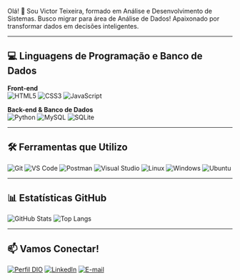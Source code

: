  Olá! 👋 Sou Victor Teixeira, formado em Análise e Desenvolvimento de Sistemas. Busco migrar para área de Análise de Dados! Apaixonado por transformar dados em decisões inteligentes.

---

## 💻 Linguagens de Programação e Banco de Dados

**Front-end**  
![HTML5](https://img.shields.io/badge/HTML5-E34F26?style=for-the-badge&logo=html5&logoColor=white)
![CSS3](https://img.shields.io/badge/CSS3-1572B6?style=for-the-badge&logo=css3&logoColor=white)
![JavaScript](https://img.shields.io/badge/JavaScript-F7DF1E?style=for-the-badge&logo=javascript&logoColor=black)

**Back-end & Banco de Dados**  
![Python](https://img.shields.io/badge/Python-3670A0?style=for-the-badge&logo=python&logoColor=ffdd54)
![MySQL](https://img.shields.io/badge/MySQL-00000F?style=for-the-badge&logo=mysql&logoColor=white)
![SQLite](https://img.shields.io/badge/SQLite-003B57?style=for-the-badge&logo=sqlite&logoColor=white)

---

## 🛠️ Ferramentas que Utilizo

![Git](https://img.shields.io/badge/GIT-E44C30?style=for-the-badge&logo=git&logoColor=white)
![VS Code](https://img.shields.io/badge/VSCode-007ACC?style=for-the-badge&logo=visual-studio-code&logoColor=white)
![Postman](https://img.shields.io/badge/Postman-FF6C37?style=for-the-badge&logo=Postman&logoColor=white)
![Visual Studio](https://img.shields.io/badge/Visual%20Studio-5C2D91?style=for-the-badge&logo=visual-studio&logoColor=white)
![Linux](https://img.shields.io/badge/Linux-000?style=for-the-badge&logo=linux&logoColor=FCC624)
![Windows](https://img.shields.io/badge/Windows-0078D6?style=for-the-badge&logo=windows&logoColor=white)
![Ubuntu](https://img.shields.io/badge/Ubuntu-E95420?style=for-the-badge&logo=ubuntu&logoColor=white)

---

## 📊 Estatísticas GitHub

![GitHub Stats](https://github-readme-stats.vercel.app/api?username=teixeirawork&show_icons=true&theme=radical)
![Top Langs](https://github-readme-stats.vercel.app/api/top-langs/?username=victorteixeira&layout=compact&theme=radical)

---

## 📫 Vamos Conectar!

[![Perfil DIO](https://img.shields.io/badge/-Meu%20Perfil%20na%20DIO-000000?style=for-the-badge&logo=gitbook&logoColor=white)](https://web.dio.me/users/victorteixeira_lc?tab=achievements)
[![LinkedIn](https://img.shields.io/badge/LinkedIn-0077B5?style=for-the-badge&logo=linkedin&logoColor=white)](https://www.linkedin.com/in/victor-teixeira-lima-costa-43bb13300/)
[![E-mail](https://img.shields.io/badge/Email-0078D4?style=for-the-badge&logo=microsoft-outlook&logoColor=white)](mailto:victorteixeira.lc@gmail.com)
